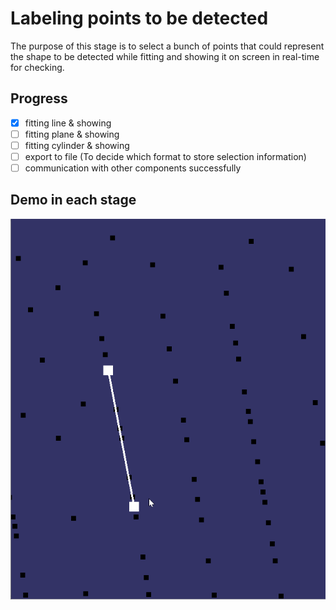 # Labeling points to be detected

The purpose of this stage is to select a bunch of points that could represent the shape to be detected while fitting and showing it on screen in real-time for checking.

## Progress

- [x] fitting line & showing
- [ ] fitting plane & showing
- [ ] fitting cylinder & showing
- [ ] export to file (To decide which format to store selection information)
- [ ] communication with other components successfully

## Demo in each stage

![](./demo/pick_points.gif)


